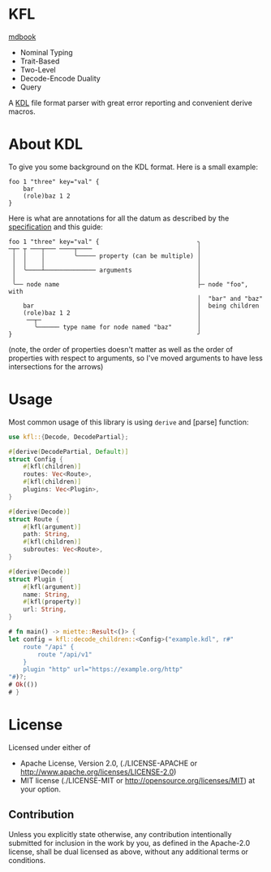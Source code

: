 # KFL

[mdbook](https://synthet-ic.github.io/kfl/)

- Nominal Typing
- Trait-Based
- Two-Level
- Decode-Encode Duality
- Query

A [KDL](https://kdl.dev) file format parser with great error reporting and convenient derive macros.

# About KDL

To give you some background on the KDL format. Here is a small example:

```kdl
foo 1 "three" key="val" {
    bar
    (role)baz 1 2
}
```

Here is what are annotations for all the datum as described by the [specification] and this guide:

```text
foo 1 "three" key="val" {                           ╮
─┬─ ┬ ───┬─── ────┬────                             │
 │  │    │        ╰───── property (can be multiple) │
 │  │    │                                          │
 │  ╰────┴────────────── arguments                  │
 │                                                  │
 ╰── node name                                      ├─ node "foo", with
                                                    │  "bar" and "baz"
    bar                                             │  being children
    (role)baz 1 2                                   │
     ──┬─                                           │
       ╰────── type name for node named "baz"       │
}                                                   ╯
```

(note, the order of properties doesn't matter as well as the order of properties with respect to arguments, so I've moved arguments to have less intersections for the arrows)

# Usage

Most common usage of this library is using `derive` and [parse] function:

```rust
use kfl::{Decode, DecodePartial};

#[derive(DecodePartial, Default)]
struct Config {
    #[kfl(children)]
    routes: Vec<Route>,
    #[kfl(children)]
    plugins: Vec<Plugin>,
}

#[derive(Decode)]
struct Route {
    #[kfl(argument)]
    path: String,
    #[kfl(children)]
    subroutes: Vec<Route>,
}

#[derive(Decode)]
struct Plugin {
    #[kfl(argument)]
    name: String,
    #[kfl(property)]
    url: String,
}

# fn main() -> miette::Result<()> {
let config = kfl::decode_children::<Config>("example.kdl", r#"
    route "/api" {
        route "/api/v1"
    }
    plugin "http" url="https://example.org/http"
"#)?;
# Ok(())
# }
```

License
=======

Licensed under either of

* Apache License, Version 2.0,
  (./LICENSE-APACHE or <http://www.apache.org/licenses/LICENSE-2.0>)
* MIT license (./LICENSE-MIT or <http://opensource.org/licenses/MIT>)
  at your option.

Contribution
------------

Unless you explicitly state otherwise, any contribution intentionally submitted for inclusion in the work by you, as defined in the Apache-2.0 license, shall be dual licensed as above, without any additional terms or conditions.


[specification]: https://github.com/kdl-org/kdl/blob/main/SPEC.md
[miette]: https://docs.rs/miette/
[miette guide]: https://docs.rs/miette/latest/miette/#-handler-options
